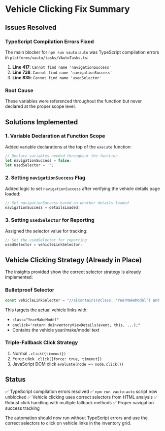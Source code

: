 # Vehicle Clicking Fix Summary

## Issues Resolved

### TypeScript Compilation Errors Fixed
The main blocker for `npm run vauto:auto` was TypeScript compilation errors in `platforms/vauto/tasks/VAutoTasks.ts`:

1. **Line 417**: `Cannot find name 'navigationSuccess'` 
2. **Line 738**: `Cannot find name 'navigationSuccess'`
3. **Line 835**: `Cannot find name 'usedSelector'`

### Root Cause
These variables were referenced throughout the function but never declared at the proper scope level.

## Solutions Implemented

### 1. Variable Declaration at Function Scope
Added variable declarations at the top of the `execute` function:
```typescript
// Declare variables needed throughout the function
let navigationSuccess = false;
let usedSelector = '';
```

### 2. Setting `navigationSuccess` Flag
Added logic to set `navigationSuccess` after verifying the vehicle details page loaded:
```typescript
// Set navigationSuccess based on whether details loaded
navigationSuccess = detailsLoaded;
```

### 3. Setting `usedSelector` for Reporting
Assigned the selector value for tracking:
```typescript
// Set the usedSelector for reporting
usedSelector = vehicleLinkSelector;
```

## Vehicle Clicking Strategy (Already in Place)

The insights provided show the correct selector strategy is already implemented:

### Bulletproof Selector
```typescript
const vehicleLinkSelector = "//a[contains(@class, 'YearMakeModel') and @onclick]";
```

This targets the actual vehicle links with:
- `class="YearMakeModel"`
- `onclick="return doInventoryViewDetails(event, this, ...);"` 
- Contains the vehicle year/make/model text

### Triple-Fallback Click Strategy
1. Normal `.click({timeout})`
2. Force click `.click({force: true, timeout})`
3. JavaScript DOM click `evaluate(node => node.click())`

## Status
✅ TypeScript compilation errors resolved
✅ `npm run vauto:auto` script now unblocked
✅ Vehicle clicking uses correct selectors from HTML analysis
✅ Robust click handling with multiple fallback methods
✅ Proper navigation success tracking

The automation should now run without TypeScript errors and use the correct selectors to click on vehicle links in the inventory grid. 